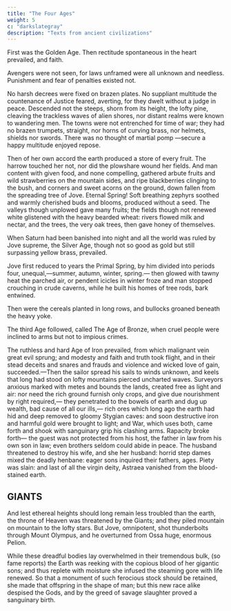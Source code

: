 ```yaml
---
title: "The Four Ages"
weight: 5
c: "darkslategray"
description: "Texts from ancient civilizations"
---
```



First was the Golden Age. Then rectitude spontaneous in the heart prevailed, and faith.

Avengers were not seen, for laws unframed
were all unknown and needless. Punishment
and fear of penalties existed not.

No harsh decrees were fixed on brazen plates.
No suppliant multitude the countenance
of Justice feared, averting, for they dwelt
without a judge in peace. Descended not
the steeps, shorn from its height, the lofty pine,
cleaving the trackless waves of alien shores,
nor distant realms were known to wandering men.
The towns were not entrenched for time of war;
they had no brazen trumpets, straight, nor horns
of curving brass, nor helmets, shields nor swords.
There was no thought of martial pomp —secure
a happy multitude enjoyed repose.

Then of her own accord the earth produced
a store of every fruit. The harrow touched
her not, nor did the plowshare wound
her fields. And man content with given food,
and none compelling, gathered arbute fruits
and wild strawberries on the mountain sides,
and ripe blackberries clinging to the bush,
and corners and sweet acorns on the ground,
down fallen from the spreading tree of Jove.
Eternal Spring! Soft breathing zephyrs soothed
and warmly cherished buds and blooms, produced
without a seed. The valleys though unplowed
gave many fruits; the fields though not renewed
white glistened with the heavy bearded wheat:
rivers flowed milk and nectar, and the trees,
the very oak trees, then gave honey of themselves.

When Saturn had been banished into night
and all the world was ruled by Jove supreme,
the Silver Age, though not so good as gold
but still surpassing yellow brass, prevailed.

Jove first reduced to years the Primal Spring,
by him divided into periods four,
unequal,—summer, autumn, winter, spring.—
then glowed with tawny heat the parched air,
or pendent icicles in winter froze
and man stopped crouching in crude caverns, while
he built his homes of tree rods, bark entwined.

Then were the cereals planted in long rows,
and bullocks groaned beneath the heavy yoke.

The third Age followed, called The Age of Bronze,
when cruel people were inclined to arms
but not to impious crimes. 

The ruthless and hard Age of Iron prevailed,
from which malignant vein great evil sprung;
and modesty and faith and truth took flight,
and in their stead deceits and snares and frauds
and violence and wicked love of gain,
succeeded.—Then the sailor spread his sails
to winds unknown, and keels that long had stood
on lofty mountains pierced uncharted waves.
Surveyors anxious marked with metes and bounds
the lands, created free as light and air:
nor need the rich ground furnish only crops,
and give due nourishment by right required,—
they penetrated to the bowels of earth
and dug up wealth, bad cause of all our ills,—
rich ores which long ago the earth had hid
and deep removed to gloomy Stygian caves:
and soon destructive iron and harmful gold
were brought to light; and War, which uses both,
came forth and shook with sanguinary grip
his clashing arms. Rapacity broke forth—
the guest was not protected from his host,
the father in law from his own son in law;
even brothers seldom could abide in peace.
The husband threatened to destroy his wife,
and she her husband: horrid step dames mixed
the deadly henbane: eager sons inquired
their fathers, ages. Piety was slain:
and last of all the virgin deity,
Astraea vanished from the blood-stained earth.

## GIANTS

And lest ethereal heights should long remain
less troubled than the earth, the throne of Heaven
was threatened by the Giants; and they piled
mountain on mountain to the lofty stars.
But Jove, omnipotent, shot thunderbolts
through Mount Olympus, and he overturned
from Ossa huge, enormous Pelion.

While these dreadful bodies lay overwhelmed
in their tremendous bulk, (so fame reports)
the Earth was reeking with the copious blood
of her gigantic sons; and thus replete
with moisture she infused the steaming gore
with life renewed. So that a monument
of such ferocious stock should be retained,
she made that offspring in the shape of man;
but this new race alike despised the Gods,
and by the greed of savage slaughter proved
a sanguinary birth.


